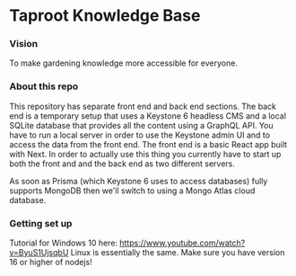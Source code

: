 # Taproot Knowledge Base

### Vision
To make gardening knowledge more accessible for everyone.

### About this repo
This repository has separate front end and back end sections. The back end is a temporary setup that uses a Keystone 6 headless CMS and a local SQLite database that provides all the content using a GraphQL API. You have to run a local server in order to use the Keystone admin UI and to access the data from the front end. The front end is a basic React app built with Next. In order to actually use this thing you currently have to start up both the front and and the back end as two different servers.

As soon as Prisma (which Keystone 6 uses to access databases) fully supports MongoDB then we'll switch to using a Mongo Atlas cloud database.

### Getting set up
Tutorial for Windows 10 here: https://www.youtube.com/watch?v=ByuS1UjsqbU
Linux is essentially the same. Make sure you have version 16 or higher of nodejs!
